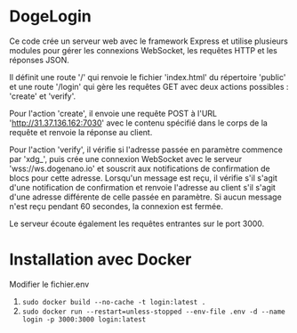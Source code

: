 # DogeLogin

Ce code crée un serveur web avec le framework Express et utilise plusieurs modules pour gérer les connexions WebSocket, les requêtes HTTP et les réponses JSON.

Il définit une route '/' qui renvoie le fichier 'index.html' du répertoire 'public' et une route '/login' qui gère les requêtes GET avec deux actions possibles : 'create' et 'verify'.

Pour l'action 'create', il envoie une requête POST à l'URL 'http://31.37.136.162:7030' avec le contenu spécifié dans le corps de la requête et renvoie la réponse au client.

Pour l'action 'verify', il vérifie si l'adresse passée en paramètre commence par 'xdg_', puis crée une connexion WebSocket avec le serveur 'wss://ws.dogenano.io' et souscrit aux notifications de confirmation de blocs pour cette adresse. Lorsqu'un message est reçu, il vérifie s'il s'agit d'une notification de confirmation et renvoie l'adresse au client s'il s'agit d'une adresse différente de celle passée en paramètre. Si aucun message n'est reçu pendant 60 secondes, la connexion est fermée.

Le serveur écoute également les requêtes entrantes sur le port 3000.

# Installation avec Docker

Modifier le fichier.env

1) `sudo docker build --no-cache -t login:latest .`
2) `sudo docker run --restart=unless-stopped --env-file .env -d --name login -p 3000:3000 login:latest`
